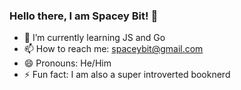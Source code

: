 ### Hello there, I am Spacey Bit! 👋

<!--
**spaceybit/spaceybit** is a ✨ _special_ ✨ repository because its `README.md` (this file) appears on your GitHub profile.
-->

- 🌱 I’m currently learning JS and Go 
- 📫 How to reach me: spaceybit@gmail.com
- 😄 Pronouns: He/Him
- ⚡ Fun fact: I am also a super introverted booknerd
